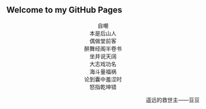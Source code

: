 ## Welcome to my GitHub Pages


<center>自嘲</center>


<center>本是后山人</center>

<center>偶做堂前客</center>

<center>醉舞经阁半卷书</center>

<center>坐井说天阔</center>


<center>大志戏功名</center>

<center>海斗量福祸</center>

<center>论到囊中羞涩时</center>

<center>怒指乾坤错</center>

<p align="right">遥远的救世主——豆豆</p>
